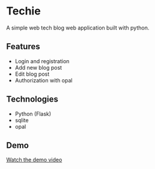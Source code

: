 # Techie

A simple web tech blog web application built with python.

## Features
- Login and registration
- Add new blog post
- Edit blog post
- Authorization with opal

## Technologies
- Python (Flask)
- sqlite
- opal

## Demo

[Watch the demo video](https://github.com/mehedihasan2810/techie/assets/117534561/7ce468bf-e404-4104-8b9c-97fbc054b9ab)

